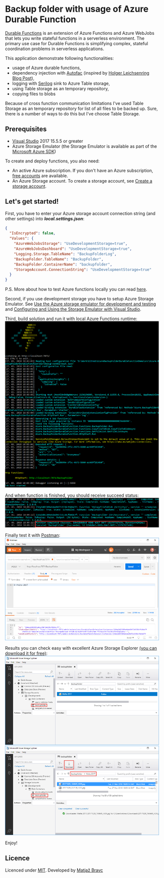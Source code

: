 # Backup folder with usage of Azure Durable Function

[Durable Functions](https://docs.microsoft.com/en-us/azure/azure-functions/durable-functions-overview) is an extension of Azure Functions and Azure WebJobs that lets you write stateful functions in a serverless environment. The primary use case for Durable Functions is simplifying complex, stateful coordination problems in serverless applications.

This application demonstrate following functionalities:
- usage of Azure durable functions,
- dependency injection with [Autofac](https://autofac.org/) (inspired by [Holger Leichsenring Blog Post](http://codingsoul.de/2018/01/19/azure-function-dependency-injection-with-autofac/)),
- logging with [Serilog](https://serilog.net/) sink to Azure Table storage,
- using Table storage as an temporary repository,
- copying files to blobs

Because of cross function communication limitations I've used Table Storage as an temporary repository for list of all files to be backed up. Sure, there is a number of ways to do this but I've choose Table Storage.

## Prerequisites
- [Visual Studio](https://www.visualstudio.com/vs/community) 2017 15.5.5 or greater
- Azure Storage Emulator (the Storage Emulator is available as part of the [Microsoft Azure SDK](https://azure.microsoft.com/en-us/downloads/))

To create and deploy functions, you also need:
- An active Azure subscription. If you don't have an Azure subscription, [free accounts](https://azure.microsoft.com/en-us/free/) are available.
- An Azure Storage account. To create a storage account, see [Create a storage account](https://docs.microsoft.com/en-us/azure/storage/common/storage-create-storage-account#create-a-storage-account).

## Let's get started!
First, you have to enter your Azure storage account connection string (and other settings) into **_local.settings.json_**:
```json
{
  "IsEncrypted": false,
  "Values": {
    "AzureWebJobsStorage": "UseDevelopmentStorage=true",
    "AzureWebJobsDashboard": "UseDevelopmentStorage=true",
    "Logging.Storage.TableName": "BackupFolderLog",
    "BackupFolder.TableName": "BackupFolder",
    "BackupFolder.ContainerName": "backupfolder",
    "StorageAccount.ConnectionString": "UseDevelopmentStorage=true"
  }
}
```
P.S. More about how to test Azure functions locally you can read [here](https://docs.microsoft.com/en-us/azure/azure-functions/functions-run-local).

Second, if you use development storage you have to setup Azure Storage Emulator. See [Use the Azure storage emulator for development and testing](https://docs.microsoft.com/en-us/azure/storage/common/storage-use-emulator) and [Configuring and Using the Storage Emulator with Visual Studio](https://docs.microsoft.com/en-us/azure/vs-azure-tools-storage-emulator-using).

Third, build solution and run it with local Azure Functions runtime: 
![](https://github.com/matjazbravc/BackupFolder-AzureFunction-Demo/blob/master/res/function_local_runtime_1.jpg)

And when function is finished, you should receive succeed status:
![](https://github.com/matjazbravc/BackupFolder-AzureFunction-Demo/blob/master/res/function_local_runtime_2.jpg)

Finally test it with [Postman](https://getpostman.com):
![](https://github.com/matjazbravc/BackupFolder-AzureFunction-Demo/blob/master/res/postman_function_test.jpg)

Results you can check easy with excellent Azure Storage Explorer [(you can download it for free)](https://azure.microsoft.com/en-us/features/storage-explorer/):
![](https://github.com/matjazbravc/BackupFolder-AzureFunction-Demo/blob/master/res/ms_storage_emulator_1.jpg)
![](https://github.com/matjazbravc/BackupFolder-AzureFunction-Demo/blob/master/res/ms_storage_emulator_2.jpg)

Enjoy!

## Licence

Licenced under [MIT](http://opensource.org/licenses/mit-license.php).
Developed by [Matjaž Bravc](https://si.linkedin.com/in/matjazbravc)
